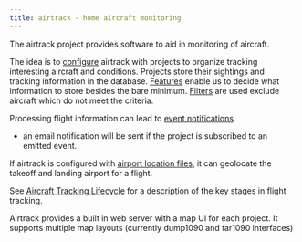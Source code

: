 ```yaml
---
title: airtrack - home aircraft monitoring
---
```


The airtrack project provides software to aid in monitoring of aircraft.

The idea is to [configure](configuration.html) airtrack with projects to
organize tracking interesting aircraft and conditions. Projects store their
sightings and tracking information in the database. [Features](project-features.html)
enable us to decide what information to store besides the bare minimum. [Filters](project-filter.html)
are used exclude aircraft which do not meet the criteria.

Processing flight information can lead to [event notifications](project-event-notifications.html)
- an email notification will be sent if the project is subscribed to an emitted event.

If airtrack is configured with [airport location files](airport-locations.html), it
can geolocate the takeoff and landing airport for a flight.

See [Aircraft Tracking Lifecycle](tracking-lifecycle.html) for a description of the
key stages in flight tracking.

Airtrack provides a built in web server with a map UI for each project. It supports
multiple map layouts (currently dump1090 and tar1090 interfaces)